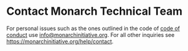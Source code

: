 # Contact Monarch Technical Team 

For personal issues such as the ones outlined in the code of [code of conduct](https://github.com/monarch-initiative/monarch-documentation/blob/main/CODE_OF_CONDUCT.md) use info@monarchinitiative.org. For all other inquiries see https://monarchinitiative.org/help/contact.
